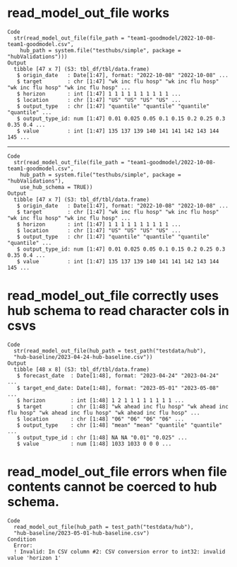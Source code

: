 # read_model_out_file works

    Code
      str(read_model_out_file(file_path = "team1-goodmodel/2022-10-08-team1-goodmodel.csv",
        hub_path = system.file("testhubs/simple", package = "hubValidations")))
    Output
      tibble [47 x 7] (S3: tbl_df/tbl/data.frame)
       $ origin_date   : Date[1:47], format: "2022-10-08" "2022-10-08" ...
       $ target        : chr [1:47] "wk inc flu hosp" "wk inc flu hosp" "wk inc flu hosp" "wk inc flu hosp" ...
       $ horizon       : int [1:47] 1 1 1 1 1 1 1 1 1 1 ...
       $ location      : chr [1:47] "US" "US" "US" "US" ...
       $ output_type   : chr [1:47] "quantile" "quantile" "quantile" "quantile" ...
       $ output_type_id: num [1:47] 0.01 0.025 0.05 0.1 0.15 0.2 0.25 0.3 0.35 0.4 ...
       $ value         : int [1:47] 135 137 139 140 141 141 142 143 144 145 ...

---

    Code
      str(read_model_out_file(file_path = "team1-goodmodel/2022-10-08-team1-goodmodel.csv",
        hub_path = system.file("testhubs/simple", package = "hubValidations"),
        use_hub_schema = TRUE))
    Output
      tibble [47 x 7] (S3: tbl_df/tbl/data.frame)
       $ origin_date   : Date[1:47], format: "2022-10-08" "2022-10-08" ...
       $ target        : chr [1:47] "wk inc flu hosp" "wk inc flu hosp" "wk inc flu hosp" "wk inc flu hosp" ...
       $ horizon       : int [1:47] 1 1 1 1 1 1 1 1 1 1 ...
       $ location      : chr [1:47] "US" "US" "US" "US" ...
       $ output_type   : chr [1:47] "quantile" "quantile" "quantile" "quantile" ...
       $ output_type_id: num [1:47] 0.01 0.025 0.05 0.1 0.15 0.2 0.25 0.3 0.35 0.4 ...
       $ value         : int [1:47] 135 137 139 140 141 141 142 143 144 145 ...

# read_model_out_file correctly uses hub schema to read character cols in csvs

    Code
      str(read_model_out_file(hub_path = test_path("testdata/hub"),
      "hub-baseline/2023-04-24-hub-baseline.csv"))
    Output
      tibble [48 x 8] (S3: tbl_df/tbl/data.frame)
       $ forecast_date  : Date[1:48], format: "2023-04-24" "2023-04-24" ...
       $ target_end_date: Date[1:48], format: "2023-05-01" "2023-05-08" ...
       $ horizon        : int [1:48] 1 2 1 1 1 1 1 1 1 1 ...
       $ target         : chr [1:48] "wk ahead inc flu hosp" "wk ahead inc flu hosp" "wk ahead inc flu hosp" "wk ahead inc flu hosp" ...
       $ location       : chr [1:48] "06" "06" "06" "06" ...
       $ output_type    : chr [1:48] "mean" "mean" "quantile" "quantile" ...
       $ output_type_id : chr [1:48] NA NA "0.01" "0.025" ...
       $ value          : num [1:48] 1033 1033 0 0 0 ...

# read_model_out_file errors when file contents cannot be coerced to hub schema.

    Code
      read_model_out_file(hub_path = test_path("testdata/hub"),
      "hub-baseline/2023-05-01-hub-baseline.csv")
    Condition
      Error:
      ! Invalid: In CSV column #2: CSV conversion error to int32: invalid value 'horizon 1'


